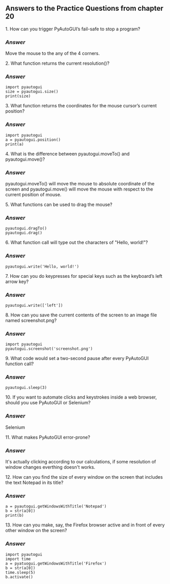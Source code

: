 <h2>Answers to the Practice Questions from chapter 20</h2>

<p>1. How can you trigger PyAutoGUI’s fail-safe to stop a program?</p>
<h3><i>Answer</i></h3>
<p>Move the mouse to the any of the 4 corners.</p>

<p>2. What function returns the current resolution()?</p>
<h3><i>Answer</i></h3>

```
import pyautogui
size = pyautogui.size() 
print(size)
```

<p>3. What function returns the coordinates for the mouse cursor’s current position?</p>
<h3><i>Answer</i></h3>

```
import pyautogui
a = pyautogui.position()
print(a)
```

<p>4. What is the difference between pyautogui.moveTo() and pyautogui.move()?</p>
<h3><i>Answer</i></h3>
<p>pyautogui.moveTo() will move the mouse to absolute coordinate of the screen and pyautogui.move() will move the mouse with respect to the current position of mouse. </p>

<p>5. What functions can be used to drag the mouse?</p>
<h3><i>Answer</i></h3>

```
pyautogui.dragTo()
pyautogui.drag()
```

<p>6. What function call will type out the characters of "Hello, world!"?</p>
<h3><i>Answer</i></h3>

```
pyautogui.write('Hello, world!')
```

<p>7. How can you do keypresses for special keys such as the keyboard’s left arrow key?</p>
<h3><i>Answer</i></h3>

```
pyautogui.write(['left'])
```

<p>8. How can you save the current contents of the screen to an image file named screenshot.png?</p>
<h3><i>Answer</i></h3>

```
import pyautogui
pyautogui.screenshot('screenshot.png')
```

<p>9. What code would set a two-second pause after every PyAutoGUI function call?</p>
<h3><i>Answer</i></h3>

```
pyautogui.sleep(3)
```

<p>10. If you want to automate clicks and keystrokes inside a web browser, should you use PyAutoGUI or Selenium?</p>
<h3><i>Answer</i></h3>
<p>Selenium</p>

<p>11. What makes PyAutoGUI error-prone?</p>
<h3><i>Answer</i></h3>
<p>It's actually clicking according to our calculations, if some resolution of window changes everthing doesn't works.</p>

<p>12. How can you find the size of every window on the screen that includes the text Notepad in its title?</p>
<h3><i>Answer</i></h3>

```
a = pyautogui.getWindowsWithTitle('Notepad')
b = str(a[0])
print(b)
```

<p>13. How can you make, say, the Firefox browser active and in front of every other window on the screen?</p>
<h3><i>Answer</i></h3>

```
import pyautogui
import time
a = pyatuogui.getWindowsWithTitle('Firefox')
b = str(a[0])
time.sleep(5)
b.activate()
```
